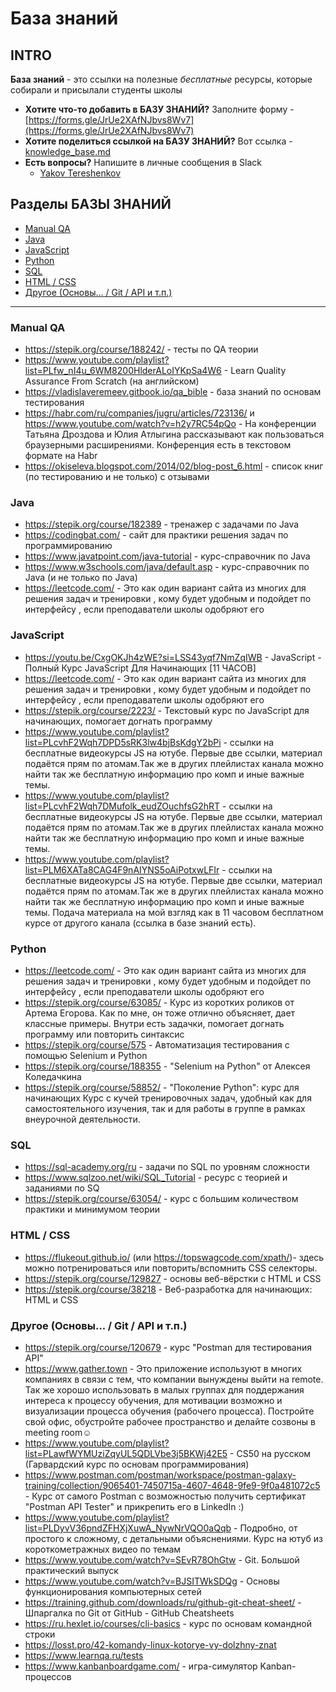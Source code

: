 # База знаний

## INTRO

**База знаний** - это ссылки на полезные _бесплатные_ ресурсы, которые собирали и присылали студенты школы

* **Хотите что-то добавить в БАЗУ ЗНАНИЙ?** Заполните форму - [https://forms.gle/JrUe2XAfNJbvs8Wv7](https://forms.gle/JrUe2XAfNJbvs8Wv7)
* **Хотите поделиться ссылкой на БАЗУ ЗНАНИЙ?** Вот ссылка - [knowledge_base.md](https://github.com/tereshenkov29/RedRoverSchool.Help/blob/main/knowledge_base.md)
* **Есть вопросы?** Напишите в личные сообщения в Slack
  * [Yakov Tereshenkov](https://redroverschool.slack.com/team/U05L4EHU2QK)

## Разделы БАЗЫ ЗНАНИЙ

* [Manual QA](#manual-qa)
* [Java](#java)
* [JavaScript](#javascript)
* [Python](#python)
* [SQL](#sql)
* [HTML / CSS](#html--css)
* [Другое (Основы... / Git / API и т.п.)](#другое-основы--git--api-и-тп)

---

### Manual QA

* https://stepik.org/course/188242/ - тесты по QA теории
* https://www.youtube.com/playlist?list=PLfw_nI4u_6WM8200HlderALoIYKpSa4W6 - Learn Quality Assurance From Scratch (на английском)
* https://vladislaveremeev.gitbook.io/qa_bible - база знаний по основам тестирования
* https://habr.com/ru/companies/jugru/articles/723136/ и https://www.youtube.com/watch?v=h2y7RC54pQo - На конференции Татьяна Дроздова и Юлия Атлыгина рассказывают как пользоваться браузерными расширениями. Конференция есть в текстовом формате на Habr
* https://okiseleva.blogspot.com/2014/02/blog-post_6.html - список книг (по тестированию и не только) с отзывами

### Java

* https://stepik.org/course/182389 - тренажер с задачами по Java
* https://codingbat.com/ - сайт для практики решения задач по программированию
* https://www.javatpoint.com/java-tutorial - курс-справочник по Java
* https://www.w3schools.com/java/default.asp - курс-справочник по Java (и не только по Java)
* https://leetcode.com/ - Это как один вариант сайта из многих для решения задач и тренировки , кому будет удобным и подойдет по интерфейсу , если преподаватели школы одобряют его 

### JavaScript

* https://youtu.be/CxgOKJh4zWE?si=LSS43yqf7NmZqIWB - JavaScript - Полный Курс JavaScript Для Начинающих [11 ЧАСОВ]
* https://leetcode.com/ - Это как один вариант сайта из многих для решения задач и тренировки , кому будет удобным и подойдет по интерфейсу , если преподаватели школы одобряют его 
* https://stepik.org/course/2223/ - Текстовый курс по JavaScript для начинающих, помогает догнать программу
* https://www.youtube.com/playlist?list=PLcvhF2Wqh7DPD5sRK3lw4bjBsKdgY2bPi - ссылки на бесплатные видеокурсы JS на ютубе. Первые две ссылки, материал подаётся прям по атомам.Так же в других плейлистах канала можно найти  так же бесплатную информацию про комп и иные важные темы.
* https://www.youtube.com/playlist?list=PLcvhF2Wqh7DMufolk_eudZOuchfsG2hRT - ссылки на бесплатные видеокурсы JS на ютубе. Первые две ссылки, материал подаётся прям по атомам.Так же в других плейлистах канала можно найти  так же бесплатную информацию про комп и иные важные темы.
* https://www.youtube.com/playlist?list=PLM6XATa8CAG4F9nAIYNS5oAiPotxwLFIr - ссылки на бесплатные видеокурсы JS на ютубе. Первые две ссылки, материал подаётся прям по атомам.Так же в других плейлистах канала можно найти  так же бесплатную информацию про комп и иные важные темы. Подача материала на мой взгляд как в 11 часовом бесплатном курсе от другого канала (ссылка в базе знаний есть).

### Python

* https://leetcode.com/ - Это как один вариант сайта из многих для решения задач и тренировки , кому будет удобным и подойдет по интерфейсу , если преподаватели школы одобряют его 
* https://stepik.org/course/63085/ - Курс из коротких роликов от Артема Егорова. Как по мне, он тоже отлично объясняет, дает классные примеры. Внутри есть задачки, помогает догнать программу или повторить синтаксис
* https://stepik.org/course/575 - Автоматизация тестирования с помощью Selenium и Python
* https://stepik.org/course/188355 - "Selenium на Python" от Алексея Коледачкина
* https://stepik.org/course/58852/ - "Поколение Python": курс для начинающих Курс с кучей тренировочных задач, удобный как для самостоятельного изучения, так и для работы в группе в рамках внеурочной деятельности. 

### SQL

* https://sql-academy.org/ru - задачи по SQL по уровням сложности
* https://www.sqlzoo.net/wiki/SQL_Tutorial - ресурс с теорией и заданиями по SQ
* https://stepik.org/course/63054/ - курс с большим количеством практики и минимумом теории

### HTML / CSS

* https://flukeout.github.io/ (или https://topswagcode.com/xpath/)- здесь можно потренироваться или повторить/вспомнить CSS селекторы. 
* https://stepik.org/course/129827 - основы веб-вёрстки с HTML и CSS
* https://stepik.org/course/38218 - Веб-разработка для начинающих: HTML и CSS

### Другое (Основы... / Git / API и т.п.)

* https://stepik.org/course/120679 - курс "Postman для тестирования API"
* https://www.gather.town - Это приложение используют в многих компаниях в связи с тем, что компании вынуждены выйти на remote. Так же хорошо использовать в малых группах для поддержания интереса к процессу обучения, для мотивации возможно и визуализации процесса обучения (рабочего процесса). Постройте свой офис, обустройте рабочее пространство и делайте созвоны в meeting room☺️
* https://www.youtube.com/playlist?list=PLawfWYMUziZqyUL5QDLVbe3j5BKWj42E5 - CS50 на русском (Гарвардский курс по основам программирования)
* https://www.postman.com/postman/workspace/postman-galaxy-training/collection/9065401-7450715a-4607-4648-9fe9-9f0a481072c5 - Курс от самого Postman с возможностью получить сертификат "Postman API Tester" и прикрепить его в LinkedIn :)
* https://www.youtube.com/playlist?list=PLDyvV36pndZFHXjXuwA_NywNrVQO0aQqb - Подробно, от простого к сложному, с детальными объяснениями. Курс на ютуб из короткометражных видео по темам
* https://www.youtube.com/watch?v=SEvR78OhGtw - Git. Большой практический выпуск
* https://www.youtube.com/watch?v=BJSITWkSDQg - Основы функционирования компьютерных сетей
* https://training.github.com/downloads/ru/github-git-cheat-sheet/ - Шпаргалка по Git от GitHub - GitHub Cheatsheets
* https://ru.hexlet.io/courses/cli-basics - курс по основам командной строки
* https://losst.pro/42-komandy-linux-kotorye-vy-dolzhny-znat
* https://www.learnqa.ru/tests
* https://www.kanbanboardgame.com/ - игра-симулятор Kanban-процессов
